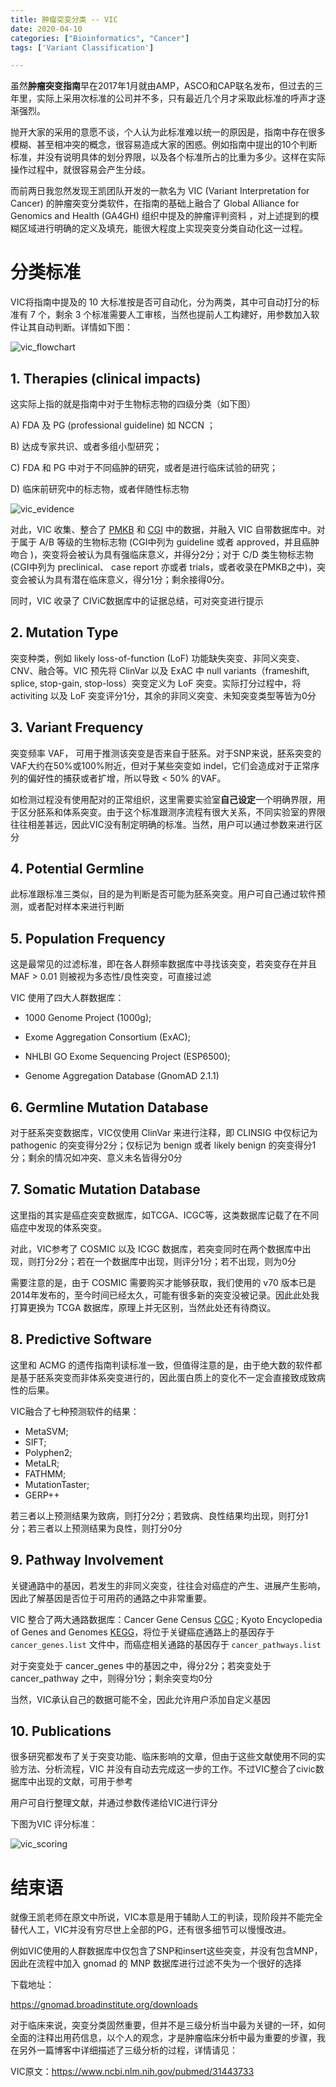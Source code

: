 ```yaml
---
title: 肿瘤突变分类 -- VIC
date: 2020-04-10
categories: ["Bioinformatics", "Cancer"]
tags: ['Variant Classification']

---
```


虽然**肿瘤突变指南**早在2017年1月就由AMP，ASCO和CAP联名发布，但过去的三年里，实际上采用次标准的公司并不多，只有最近几个月才采取此标准的呼声才逐渐强烈。

抛开大家的采用的意愿不谈，个人认为此标准难以统一的原因是，指南中存在很多模糊、甚至相冲突的概念，很容易造成大家的困惑。例如指南中提出的10个判断标准，并没有说明具体的划分界限，以及各个标准所占的比重为多少。这样在实际操作过程中，就很容易会产生分歧。

而前两日我忽然发现王凯团队开发的一款名为 VIC (Variant Interpretation for Cancer) 的肿瘤突变分类软件，在指南的基础上融合了 Global Alliance for Genomics and Health (GA4GH) 组织中提及的肿瘤评判资料 ，对上述提到的模糊区域进行明确的定义及填充，能很大程度上实现突变分类自动化这一过程。

<!--more-->

# 分类标准

VIC将指南中提及的 10 大标准按是否可自动化，分为两类，其中可自动打分的标准有 7 个，剩余 3 个标准需要人工审核，当然也提前人工构建好，用参数加入软件让其自动判断。详情如下图：

![vic_flowchart](https://raw.githubusercontent.com/ZKai0801/bioitland.io/master/imgs/vic_flowchart.png)

## 1. Therapies (clinical impacts)

这实际上指的就是指南中对于生物标志物的四级分类（如下图）

A) FDA 及 PG (professional guideline) 如 NCCN ；

B) 达成专家共识、或者多组小型研究；

C) FDA 和 PG 中对于不同癌肿的研究，或者是进行临床试验的研究；

D) 临床前研究中的标志物，或者伴随性标志物

![vic_evidence](https://raw.githubusercontent.com/ZKai0801/bioitland.io/master/imgs/vic_evidence.png)

对此，VIC 收集、整合了 [PMKB](https://pmkb.weill.cornell.edu/) 和 [CGI](https://www.cancergenomeinterpreter.org/home) 中的数据，并融入 VIC 自带数据库中。对于属于 A/B 等级的生物标志物 (CGI中列为 guideline 或者 approved，并且癌肿吻合 )，突变将会被认为具有强临床意义，并得分2分；对于 C/D 类生物标志物 (CGI中列为 preclinical、 case report 亦或者 trials，或者收录在PMKB之中)，突变会被认为具有潜在临床意义，得分1分；剩余接得0分。

同时，VIC 收录了 CIViC数据库中的证据总结，可对突变进行提示

## 2. Mutation Type

突变种类，例如 likely loss-of-function (LoF) 功能缺失突变、非同义突变、CNV、融合等。VIC 预先将 ClinVar 以及 ExAC 中 null variants（frameshift, splice, stop-gain, stop-loss）突变定义为 LoF 突变。实际打分过程中，将 activiting 以及 LoF 突变评分1分，其余的非同义突变、未知突变类型等皆为0分

## 3. Variant Frequency

突变频率 VAF， 可用于推测该突变是否来自于胚系。对于SNP来说，胚系突变的VAF大约在50%或100%附近，但对于某些突变如 indel，它们会造成对于正常序列的偏好性的捕获或者扩增，所以导致 < 50% 的VAF。

如检测过程没有使用配对的正常组织，这里需要实验室**自己设定**一个明确界限，用于区分胚系和体系突变。由于这个标准跟测序流程有很大关系，不同实验室的界限往往相差甚远，因此VIC没有制定明确的标准。当然，用户可以通过参数来进行区分

## 4. Potential Germline

此标准跟标准三类似，目的是为判断是否可能为胚系突变。用户可自己通过软件预测，或者配对样本来进行判断

## 5. Population Frequency

这是最常见的过滤标准，即在各人群频率数据库中寻找该突变，若突变存在并且MAF > 0.01 则被视为多态性/良性突变，可直接过滤

VIC 使用了四大人群数据库：

- 1000 Genome Project (1000g); 

- Exome Aggregation Consortium (ExAC); 

- NHLBI GO Exome Sequencing Project (ESP6500); 

- Genome Aggregation Database (GnomAD 2.1.1)

## 6. Germline Mutation Database

对于胚系突变数据库，VIC仅使用 ClinVar 来进行注释，即 CLINSIG 中仅标记为 pathogenic  的突变得分2分；仅标记为 benign 或者 likely benign 的突变得分1分；剩余的情况如冲突、意义未名皆得分0分

## 7. Somatic Mutation Database

这里指的其实是癌症突变数据库，如TCGA、ICGC等，这类数据库记载了在不同癌症中发现的体系突变。

对此，VIC参考了 COSMIC 以及 ICGC 数据库，若突变同时在两个数据库中出现，则打分2分；若在一个数据库中出现，则评分1分；若不出现，则为0分

需要注意的是，由于 COSMIC 需要购买才能够获取，我们使用的 v70 版本已是2014年发布的，至今时间已经太久，可能有很多新的突变没被记录。因此此处我打算更换为 TCGA 数据库，原理上并无区别，当然此处还有待商议。

## 8. Predictive Software

这里和 ACMG 的遗传指南判读标准一致，但值得注意的是，由于绝大数的软件都是基于胚系突变而非体系突变进行的，因此蛋白质上的变化不一定会直接致成致病性的后果。

VIC融合了七种预测软件的结果：

- MetaSVM; 
- SIFT;
- Polyphen2;
- MetaLR;
- FATHMM;
- MutationTaster;
- GERP++

若三者以上预测结果为致病，则打分2分；若致病、良性结果均出现，则打分1分；若三者以上预测结果为良性，则打分0分

## 9. Pathway Involvement

关键通路中的基因，若发生的非同义突变，往往会对癌症的产生、进展产生影响，因此了解基因是否位于可用药的通路之中非常重要。

VIC 整合了两大通路数据库：Cancer Gene Census  [CGC](https://cancer.sanger.ac.uk/census) ; Kyoto Encyclopedia of Genes and Genomes [KEGG](https://cancer.sanger.ac.uk/census)，将位于关键癌症通路上的基因存于`cancer_genes.list` 文件中，而癌症相关通路的基因存于 `cancer_pathways.list`

对于突变处于 cancer_genes 中的基因之中，得分2分；若突变处于 cancer_pathway 之中，则得分1分；剩余突变均0分

当然，VIC承认自己的数据可能不全，因此允许用户添加自定义基因

## 10. Publications

很多研究都发布了关于突变功能、临床影响的文章，但由于这些文献使用不同的实验方法、分析流程，VIC 并没有自动去完成这一步的工作。不过VIC整合了civic数据库中出现的文献，可用于参考

用户可自行整理文献，并通过参数传递给VIC进行评分

下图为VIC 评分标准：

![vic_scoring](https://raw.githubusercontent.com/ZKai0801/bioitland.io/master/imgs/vic_scoring.png)

# 结束语

就像王凯老师在原文中所说，VIC本意是用于辅助人工的判读，现阶段并不能完全替代人工，VIC并没有穷尽世上全部的PG，还有很多细节可以慢慢改进。

例如VIC使用的人群数据库中仅包含了SNP和insert这些突变，并没有包含MNP，因此在流程中加入 gnomad 的 MNP 数据库进行过滤不失为一个很好的选择

下载地址：

 https://gnomad.broadinstitute.org/downloads

对于临床来说，突变分类固然重要，但并不是三级分析当中最为关键的一环，如何全面的注释出用药信息，以个人的观念，才是肿瘤临床分析中最为重要的步骤，我在另外一篇博客中详细描述了三级分析的过程，详情请见：



VIC原文：https://www.ncbi.nlm.nih.gov/pubmed/31443733


